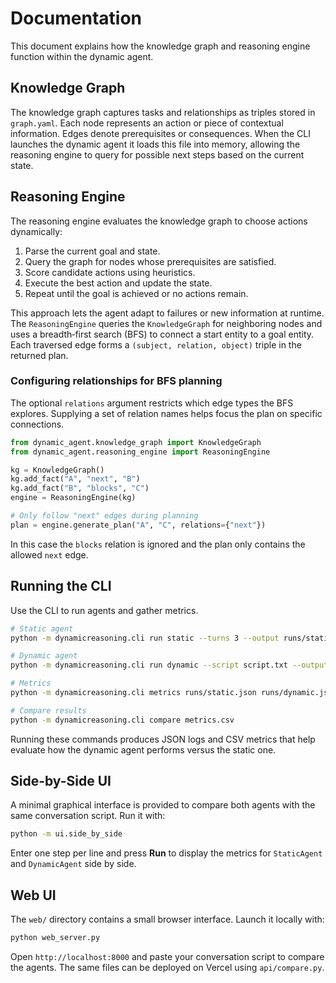 # Documentation

This document explains how the knowledge graph and reasoning engine function within the dynamic agent.

## Knowledge Graph

The knowledge graph captures tasks and relationships as triples stored in `graph.yaml`. Each node represents an action or piece of contextual information. Edges denote prerequisites or consequences. When the CLI launches the dynamic agent it loads this file into memory, allowing the reasoning engine to query for possible next steps based on the current state.

## Reasoning Engine

The reasoning engine evaluates the knowledge graph to choose actions dynamically:

1. Parse the current goal and state.
2. Query the graph for nodes whose prerequisites are satisfied.
3. Score candidate actions using heuristics.
4. Execute the best action and update the state.
5. Repeat until the goal is achieved or no actions remain.

This approach lets the agent adapt to failures or new information at runtime. The
`ReasoningEngine` queries the `KnowledgeGraph` for neighboring nodes and uses a
breadth‑first search (BFS) to connect a start entity to a goal entity. Each
traversed edge forms a `(subject, relation, object)` triple in the returned plan.

### Configuring relationships for BFS planning

The optional ``relations`` argument restricts which edge types the BFS explores.
Supplying a set of relation names helps focus the plan on specific connections.

```python
from dynamic_agent.knowledge_graph import KnowledgeGraph
from dynamic_agent.reasoning_engine import ReasoningEngine

kg = KnowledgeGraph()
kg.add_fact("A", "next", "B")
kg.add_fact("B", "blocks", "C")
engine = ReasoningEngine(kg)

# Only follow "next" edges during planning
plan = engine.generate_plan("A", "C", relations={"next"})
```

In this case the ``blocks`` relation is ignored and the plan only contains the
allowed ``next`` edge.

## Running the CLI

Use the CLI to run agents and gather metrics.

```bash
# Static agent
python -m dynamicreasoning.cli run static --turns 3 --output runs/static.json

# Dynamic agent
python -m dynamicreasoning.cli run dynamic --script script.txt --output runs/dynamic.json

# Metrics
python -m dynamicreasoning.cli metrics runs/static.json runs/dynamic.json --output metrics.csv

# Compare results
python -m dynamicreasoning.cli compare metrics.csv
```

Running these commands produces JSON logs and CSV metrics that help evaluate how the dynamic agent performs versus the static one.

## Side-by-Side UI

A minimal graphical interface is provided to compare both agents with the same conversation script.
Run it with:

```bash
python -m ui.side_by_side
```

Enter one step per line and press **Run** to display the metrics for `StaticAgent` and `DynamicAgent` side by side.

## Web UI

The `web/` directory contains a small browser interface. Launch it locally with:

```bash
python web_server.py
```

Open `http://localhost:8000` and paste your conversation script to compare the
agents. The same files can be deployed on Vercel using `api/compare.py`.
